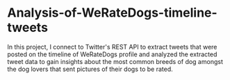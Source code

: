 # Analysis-of-WeRateDogs-timeline-tweets
In this project, I connect to Twitter's REST API to extract tweets that were posted on the timeline of WeRateDogs  profile and analyzed the extracted tweet data to gain insights about the most common breeds of dog amongst the dog lovers that sent pictures of their dogs to be rated.
